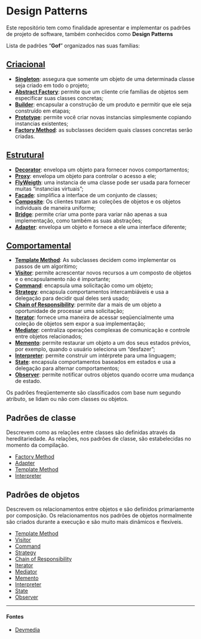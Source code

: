 
# Design Patterns
Este repositório tem como finalidade apresentar e implementar os padrões de projeto de software, também conhecidos como **Design Patterns**


Lista de padrões “**Gof**” organizados nas suas famílias:

## [Criacional](https://github.com/araujoit/design_patterns/tree/master/src/main/java/br/com/brjarvis/designpatterns/criacional)
* **[Singleton](https://github.com/araujoit/design_patterns/tree/master/src/main/java/br/com/brjarvis/designpatterns/criacional/singleton)**: assegura que somente um objeto de uma determinada classe seja criado em todo o projeto;
* **[Abstract Factory](https://github.com/araujoit/design_patterns/tree/master/src/main/java/br/com/brjarvis/designpatterns/criacional/abstractfactory)**: permite que um cliente crie famílias de objetos sem especificar suas classes concretas;
* **[Builder](https://github.com/araujoit/design_patterns/tree/master/src/main/java/br/com/brjarvis/designpatterns/criacional/builder)**: encapsular a construção de um produto e permitir que ele seja construído em etapas;
* **[Prototype](https://github.com/araujoit/design_patterns/tree/master/src/main/java/br/com/brjarvis/designpatterns/criacional/prototype)**: permite você criar novas instancias simplesmente copiando instancias existentes;
* **[Factory Method](https://github.com/araujoit/design_patterns/tree/master/src/main/java/br/com/brjarvis/designpatterns/criacional/factory)**: as subclasses decidem quais classes concretas serão criadas.

## [Estrutural](https://github.com/araujoit/design_patterns/tree/master/src/main/java/br/com/brjarvis/designpatterns/estrutural)
* **[Decorator](https://github.com/araujoit/design_patterns/tree/master/src/main/java/br/com/brjarvis/designpatterns/estrutural/decorator)**: envelopa um objeto para fornecer novos comportamentos;
* **[Proxy](https://github.com/araujoit/design_patterns/tree/master/src/main/java/br/com/brjarvis/designpatterns/estrutural/proxy)**: envelopa um objeto para controlar o acesso a ele;
* **[FlyWeigth](https://github.com/araujoit/design_patterns/tree/master/src/main/java/br/com/brjarvis/designpatterns/estrutural/flyweigth)**: uma instancia de uma classe pode ser usada para fornecer muitas “instancias virtuais”;
* **[Facade](https://github.com/araujoit/design_patterns/tree/master/src/main/java/br/com/brjarvis/designpatterns/estrutural/facade)**: simplifica a interface de um conjunto de classes;
* **[Composite](https://github.com/araujoit/design_patterns/tree/master/src/main/java/br/com/brjarvis/designpatterns/estrutural/composite)**: Os clientes tratam as coleções de objetos e os objetos individuais de maneira uniforme;
* **[Bridge](https://github.com/araujoit/design_patterns/tree/master/src/main/java/br/com/brjarvis/designpatterns/estrutural/bridge)**: permite criar uma ponte para variar não apenas a sua implementação, como também as suas abstrações;
* **[Adapter](https://github.com/araujoit/design_patterns/tree/master/src/main/java/br/com/brjarvis/designpatterns/estrutural/adapter)**: envelopa um objeto e fornece a ele uma interface diferente;

## [Comportamental](https://github.com/araujoit/design_patterns/tree/master/src/main/java/br/com/brjarvis/designpatterns/comportamental)
* **[Template Method](https://github.com/araujoit/design_patterns/tree/master/src/main/java/br/com/brjarvis/designpatterns/comportamental/templatemethod)**: As subclasses decidem como implementar os passos de um algoritimo;
* **[Visitor](https://github.com/araujoit/design_patterns/tree/master/src/main/java/br/com/brjarvis/designpatterns/comportamental/visitor)**: permite acrescentar novos recursos a um composto de objetos e o encapsulamento não é importante;
* **[Command](https://github.com/araujoit/design_patterns/tree/master/src/main/java/br/com/brjarvis/designpatterns/comportamental/command)**: encapsula uma solicitação como um objeto;
* **[Strategy](https://github.com/araujoit/design_patterns/tree/master/src/main/java/br/com/brjarvis/designpatterns/comportamental/strategy)**: encapsula comportamentos intercambiáveis e usa a delegação para decidir qual deles será usado;
* **[Chain of Responsibility](https://github.com/araujoit/design_patterns/tree/master/src/main/java/br/com/brjarvis/designpatterns/comportamental/chain)**: permite dar a mais de um objeto a oportunidade de processar uma solicitação;
* **[Iterator](https://github.com/araujoit/design_patterns/tree/master/src/main/java/br/com/brjarvis/designpatterns/comportamental/iterator)**: fornece uma maneira de acessar seqüencialmente uma coleção de objetos sem expor a sua implementação;
* **[Mediator](https://github.com/araujoit/design_patterns/tree/master/src/main/java/br/com/brjarvis/designpatterns/comportamental/mediator)**: centraliza operações complexas de comunicação e controle entre objetos relacionados;
* **[Memento](https://github.com/araujoit/design_patterns/tree/master/src/main/java/br/com/brjarvis/designpatterns/comportamental/memento)**: permite restaurar um objeto a um dos seus estados prévios, por exemplo, quando o usuário seleciona um “desfazer”;
* **[Interpreter](https://github.com/araujoit/design_patterns/tree/master/src/main/java/br/com/brjarvis/designpatterns/comportamental/interpreter)**: permite construir um intérprete para uma linguagem;
* **[State](https://github.com/araujoit/design_patterns/tree/master/src/main/java/br/com/brjarvis/designpatterns/comportamental/state)**: encapsula comportamentos baseados em estados e usa a delegação para alternar comportamentos;
* **[Observer](https://github.com/araujoit/design_patterns/tree/master/src/main/java/br/com/brjarvis/designpatterns/comportamental/observer)**: permite notificar outros objetos quando ocorre uma mudança de estado.

Os padrões freqüentemente são classificados com base num segundo atributo, se lidam ou não com classes ou objetos.

## Padrões de classe
Descrevem como as relações entre classes são definidas através da hereditariedade. As relações, nos padrões de classe, são estabelecidas no momento da compilação.
* [Factory Method](https://github.com/araujoit/design_patterns/tree/master/src/main/java/br/com/brjarvis/designpatterns/criacional/factory)
* [Adapter](https://github.com/araujoit/design_patterns/tree/master/src/main/java/br/com/brjarvis/designpatterns/estrutural/adapter)
* [Template Method](https://github.com/araujoit/design_patterns/tree/master/src/main/java/br/com/brjarvis/designpatterns/comportamental/templatemethod)
* [Interpreter](https://github.com/araujoit/design_patterns/tree/master/src/main/java/br/com/brjarvis/designpatterns/comportamental/interpreter)

## Padrões de objetos
Descrevem os relacionamentos entre objetos e são definidos primariamente por composição. Os relacionamentos nos padrões de objetos normalmente são criados durante a execução e são muito mais dinâmicos e flexíveis.
* [Template Method](https://github.com/araujoit/design_patterns/tree/master/src/main/java/br/com/brjarvis/designpatterns/comportamental/templatemethod)
* [Visitor](https://github.com/araujoit/design_patterns/tree/master/src/main/java/br/com/brjarvis/designpatterns/comportamental/visitor)
* [Command](https://github.com/araujoit/design_patterns/tree/master/src/main/java/br/com/brjarvis/designpatterns/comportamental/command)
* [Strategy](https://github.com/araujoit/design_patterns/tree/master/src/main/java/br/com/brjarvis/designpatterns/comportamental/strategy)
* [Chain of Responsibility](https://github.com/araujoit/design_patterns/tree/master/src/main/java/br/com/brjarvis/designpatterns/comportamental/chain)
* [Iterator](https://github.com/araujoit/design_patterns/tree/master/src/main/java/br/com/brjarvis/designpatterns/comportamental/iterator)
* [Mediator](https://github.com/araujoit/design_patterns/tree/master/src/main/java/br/com/brjarvis/designpatterns/comportamental/mediator)
* [Memento](https://github.com/araujoit/design_patterns/tree/master/src/main/java/br/com/brjarvis/designpatterns/comportamental/memento)
* [Interpreter](https://github.com/araujoit/design_patterns/tree/master/src/main/java/br/com/brjarvis/designpatterns/comportamental/interpreter)
* [State](https://github.com/araujoit/design_patterns/tree/master/src/main/java/br/com/brjarvis/designpatterns/comportamental/state)
* [Observer](https://github.com/araujoit/design_patterns/tree/master/src/main/java/br/com/brjarvis/designpatterns/comportamental/observer)

___

#### Fontes
- [Devmedia](https://www.devmedia.com.br/design-patterns-padroes-gof/16781)
